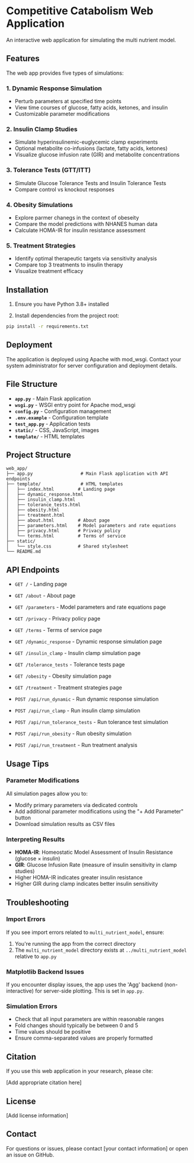 # Competitive Catabolism Web Application

An interactive web application for simulating the multi nutrient model. 

## Features

The web app provides five types of simulations:

### 1. Dynamic Response Simulation
- Perturb parameters at specified time points
- View time courses of glucose, fatty acids, ketones, and insulin
- Customizable parameter modifications

### 2. Insulin Clamp Studies
- Simulate hyperinsulinemic-euglycemic clamp experiments
- Optional metabolite co-infusions (lactate, fatty acids, ketones)
- Visualize glucose infusion rate (GIR) and metabolite concentrations

### 3. Tolerance Tests (GTT/ITT)
- Simulate Glucose Tolerance Tests and Insulin Tolerance Tests
- Compare control vs knockout responses

### 4. Obesity Simulations
- Explore parmer chanegs in the context of obeseity
- Compare the model predictions with NHANES human data
- Calculate HOMA-IR for insulin resistance assessment

### 5. Treatment Strategies
- Identify optimal therapeutic targets via sensitivity analysis
- Compare top 3 treatments to insulin therapy
- Visualize treatment efficacy

## Installation

1. Ensure you have Python 3.8+ installed

2. Install dependencies from the project root:
```bash
pip install -r requirements.txt
```

## Deployment

The application is deployed using Apache with mod_wsgi. Contact your system administrator for server configuration and deployment details.

## File Structure

- **`app.py`** - Main Flask application
- **`wsgi.py`** - WSGI entry point for Apache mod_wsgi
- **`config.py`** - Configuration management
- **`.env.example`** - Configuration template
- **`test_app.py`** - Application tests
- **`static/`** - CSS, JavaScript, images
- **`template/`** - HTML templates

## Project Structure

```
web_app/
├── app.py                  # Main Flask application with API endpoints
├── template/               # HTML templates
│   ├── index.html         # Landing page
│   ├── dynamic_response.html
│   ├── insulin_clamp.html
│   ├── tolerance_tests.html
│   ├── obesity.html
│   ├── treatment.html
│   ├── about.html         # About page
│   ├── parameters.html    # Model parameters and rate equations
│   ├── privacy.html       # Privacy policy
│   └── terms.html         # Terms of service
├── static/
│   └── style.css          # Shared stylesheet
└── README.md
```

## API Endpoints

- `GET /` - Landing page
- `GET /about` - About page
- `GET /parameters` - Model parameters and rate equations page
- `GET /privacy` - Privacy policy page
- `GET /terms` - Terms of service page
- `GET /dynamic_response` - Dynamic response simulation page
- `GET /insulin_clamp` - Insulin clamp simulation page
- `GET /tolerance_tests` - Tolerance tests page
- `GET /obesity` - Obesity simulation page
- `GET /treatment` - Treatment strategies page

- `POST /api/run_dynamic` - Run dynamic response simulation
- `POST /api/run_clamp` - Run insulin clamp simulation
- `POST /api/run_tolerance_tests` - Run tolerance test simulation
- `POST /api/run_obesity` - Run obesity simulation
- `POST /api/run_treatment` - Run treatment analysis

## Usage Tips

### Parameter Modifications

All simulation pages allow you to:
- Modify primary parameters via dedicated controls
- Add additional parameter modifications using the "+ Add Parameter" button
- Download simulation results as CSV files

### Interpreting Results

- **HOMA-IR**: Homeostatic Model Assessment of Insulin Resistance (glucose × insulin)
- **GIR**: Glucose Infusion Rate (measure of insulin sensitivity in clamp studies)
- Higher HOMA-IR indicates greater insulin resistance
- Higher GIR during clamp indicates better insulin sensitivity

## Troubleshooting

### Import Errors

If you see import errors related to `multi_nutrient_model`, ensure:
1. You're running the app from the correct directory
2. The `multi_nutrient_model` directory exists at `../multi_nutrient_model` relative to `app.py`

### Matplotlib Backend Issues

If you encounter display issues, the app uses the 'Agg' backend (non-interactive) for server-side plotting. This is set in `app.py`.

### Simulation Errors

- Check that all input parameters are within reasonable ranges
- Fold changes should typically be between 0 and 5
- Time values should be positive
- Ensure comma-separated values are properly formatted

## Citation

If you use this web application in your research, please cite:

[Add appropriate citation here]

## License

[Add license information]

## Contact

For questions or issues, please contact [your contact information] or open an issue on GitHub.
